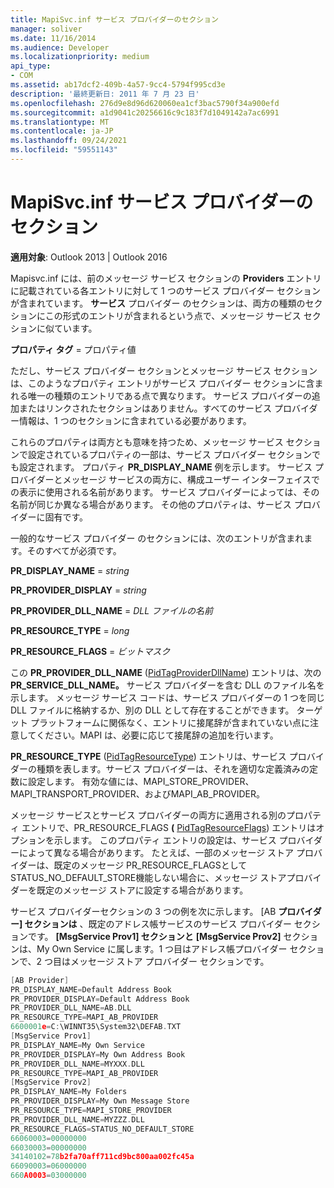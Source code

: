 ```yaml
---
title: MapiSvc.inf サービス プロバイダーのセクション
manager: soliver
ms.date: 11/16/2014
ms.audience: Developer
ms.localizationpriority: medium
api_type:
- COM
ms.assetid: ab17dcf2-409b-4a57-9cc4-5794f995cd3e
description: '最終更新日: 2011 年 7 月 23 日'
ms.openlocfilehash: 276d9e8d96d620060ea1cf3bac5790f34a900efd
ms.sourcegitcommit: a1d9041c20256616c9c183f7d1049142a7ac6991
ms.translationtype: MT
ms.contentlocale: ja-JP
ms.lasthandoff: 09/24/2021
ms.locfileid: "59551143"
---
```

# <a name="mapisvcinf-service-provider-sections"></a>MapiSvc.inf サービス プロバイダーのセクション

**適用対象**: Outlook 2013 | Outlook 2016 
  
Mapisvc.inf には、前のメッセージ サービス セクションの **Providers** エントリに記載されている各エントリに対して 1 つのサービス プロバイダー セクションが含まれています。 **サービス** プロバイダー のセクションは、両方の種類のセクションにこの形式のエントリが含まれるという点で、メッセージ サービス セクションに似ています。 
  
**プロパティ タグ** = プロパティ値 
  
ただし、サービス プロバイダー セクションとメッセージ サービス セクションは、このようなプロパティ エントリがサービス プロバイダー セクションに含まれる唯一の種類のエントリである点で異なります。 サービス プロバイダーの追加またはリンクされたセクションはありません。すべてのサービス プロバイダー情報は、1 つのセクションに含まれている必要があります。 
  
これらのプロパティは両方とも意味を持つため、メッセージ サービス セクションで設定されているプロパティの一部は、サービス プロバイダー セクションでも設定されます。 プロパティ **PR_DISPLAY_NAME** 例を示します。 サービス プロバイダーとメッセージ サービスの両方に、構成ユーザー インターフェイスでの表示に使用される名前があります。 サービス プロバイダーによっては、その名前が同じか異なる場合があります。 その他のプロパティは、サービス プロバイダーに固有です。 
  
一般的なサービス プロバイダー のセクションには、次のエントリが含まれます。そのすべてが必須です。
  
**PR_DISPLAY_NAME**  =  _string_
  
**PR_PROVIDER_DISPLAY**  =  _string_
  
**PR_PROVIDER_DLL_NAME**  =  _DLL ファイルの名前_
  
**PR_RESOURCE_TYPE**  =  _long_
  
**PR_RESOURCE_FLAGS**  =  _ビットマスク_
  
この **PR_PROVIDER_DLL_NAME** ([PidTagProviderDllName](pidtagproviderdllname-canonical-property.md)) エントリは、次の **PR_SERVICE_DLL_NAME。** サービス プロバイダーを含む DLL のファイル名を示します。 メッセージ サービス コードは、サービス プロバイダーの 1 つを同じ DLL ファイルに格納するか、別の DLL として存在することができます。 ターゲット プラットフォームに関係なく、エントリに接尾辞が含まれていない点に注意してください。MAPI は、必要に応じて接尾辞の追加を行います。 
  
**PR_RESOURCE_TYPE** ([PidTagResourceType](pidtagresourcetype-canonical-property.md)) エントリは、サービス プロバイダーの種類を表します。サービス プロバイダーは、それを適切な定義済みの定数に設定します。 有効な値には、MAPI_STORE_PROVIDER、MAPI_TRANSPORT_PROVIDER、およびMAPI_AB_PROVIDER。
  
メッセージ サービスとサービス プロバイダーの両方に適用される別のプロパティ エントリで、PR_RESOURCE_FLAGS **(** [PidTagResourceFlags](pidtagresourceflags-canonical-property.md)) エントリはオプションを示します。 このプロパティ エントリの設定は、サービス プロバイダーによって異なる場合があります。 たとえば、一部のメッセージ ストア プロバイダーは、既定のメッセージ PR_RESOURCE_FLAGSとしてSTATUS_NO_DEFAULT_STORE機能しない場合に、メッセージ ストアプロバイダーを既定のメッセージ ストアに設定する場合があります。 
  
サービス プロバイダーセクションの 3 つの例を次に示します。 [AB **プロバイダー] セクションは** 、既定のアドレス帳サービスのサービス プロバイダー セクションです。 **[MsgService Prov1] セクションと** **[MsgService Prov2]** セクションは、My Own Service に属します。1 つ目はアドレス帳プロバイダー セクションで、2 つ目はメッセージ ストア プロバイダー セクションです。 
  
```cpp
[AB Provider]
PR_DISPLAY_NAME=Default Address Book
PR_PROVIDER_DISPLAY=Default Address Book
PR_PROVIDER_DLL_NAME=AB.DLL
PR_RESOURCE_TYPE=MAPI_AB_PROVIDER
6600001e=C:\WINNT35\System32\DEFAB.TXT
[MsgService Prov1]
PR_DISPLAY_NAME=My Own Service
PR_PROVIDER_DISPLAY=My Own Address Book
PR_PROVIDER_DLL_NAME=MYXXX.DLL
PR_RESOURCE_TYPE=MAPI_AB_PROVIDER
[MsgService Prov2]
PR_DISPLAY_NAME=My Folders
PR_PROVIDER_DISPLAY=My Own Message Store
PR_RESOURCE_TYPE=MAPI_STORE_PROVIDER
PR_PROVIDER_DLL_NAME=MYZZZ.DLL
PR_RESOURCE_FLAGS=STATUS_NO_DEFAULT_STORE
66060003=00000000
66030003=00000000
34140102=78b2fa70aff711cd9bc800aa002fc45a
66090003=06000000
660A0003=03000000

```


